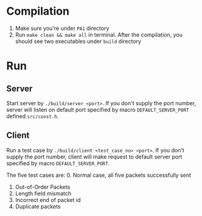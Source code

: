 # Compilation
1. Make sure you're under `PA1` directory
2. Run `make clean && make all` in terminal. After the compilation, you should see two executables under `build` directory

# Run
## Server
Start server by `./build/server <port>`. If you don't supply the port number, server will listen on default port specified by macro `DEFAULT_SERVER_PORT` defined `src/const.h`.

## Client
Run a test case by `./build/client <test_case_no> <port>`. If you don't supply the port number, client will make request to default server port specified by macro `DEFAULT_SERVER_PORT`.

The five test cases are:
0. Normal case, all five packets successfully sent
1. Out-of-Order Packets
2. Length field mismatch
3. Incorrect end of packet id
4. Duplicate packets
